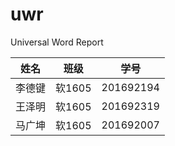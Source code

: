 # uwr
Universal Word Report

| 姓名   | 班级   | 学号      |
| ------ | ------ | --------- |
| 李德键 | 软1605 | 201692194 |
| 王泽明 | 软1605 | 201692319 |
| 马广坤 | 软1605 | 201692007 |

